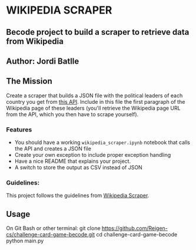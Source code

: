 # WIKIPEDIA SCRAPER
## Becode project to build a scraper to retrieve data from Wikipedia
## Author: Jordi Batlle

## The Mission

Create a scraper that builds a JSON file with the political leaders of each country you get from [this API](https://country-leaders.onrender.com/docs).
Include in this file the first paragraph of the Wikipedia page of these leaders (you'll retrieve the Wikipedia page URL from the API, which you then have to scrape yourself).

### Features

- You should have a working `wikipedia_scraper.ipynb` notebook that calls the API and creates a JSON file
- Create your own exception to include proper exception handling
- Have a nice README that explains your project.
- A switch to store the output as CSV instead of JSON

### Guidelines:
This project follows the guidelines from [Wikipedia Scraper](https://github.com/becodeorg/BXL-Bouman-9/tree/main/projects/01-TheField/wikipedia_scraper).


## Usage
On Git Bash or other terminal:
git clone https://github.com/Reigen-cs/challenge-card-game-becode.git
cd challenge-card-game-becode
python main.py
